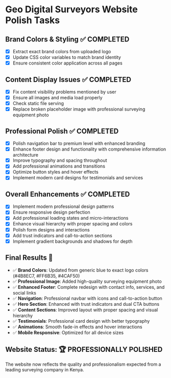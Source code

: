# Geo Digital Surveyors Website Polish Tasks

## Brand Colors & Styling ✅ COMPLETED
- [x] Extract exact brand colors from uploaded logo
- [x] Update CSS color variables to match brand identity
- [x] Ensure consistent color application across all pages

## Content Display Issues ✅ COMPLETED
- [x] Fix content visibility problems mentioned by user
- [x] Ensure all images and media load properly
- [x] Check static file serving
- [x] Replace broken placeholder image with professional surveying equipment photo

## Professional Polish ✅ COMPLETED
- [x] Polish navigation bar to premium level with enhanced branding
- [x] Enhance footer design and functionality with comprehensive information architecture
- [x] Improve typography and spacing throughout
- [x] Add professional animations and transitions
- [x] Optimize button styles and hover effects
- [x] Implement modern card designs for testimonials and services

## Overall Enhancements ✅ COMPLETED
- [x] Implement modern professional design patterns
- [x] Ensure responsive design perfection
- [x] Add professional loading states and micro-interactions
- [x] Enhance visual hierarchy with proper spacing and colors
- [x] Polish form designs and interactions
- [x] Add trust indicators and call-to-action sections
- [x] Implement gradient backgrounds and shadows for depth

## Final Results 🎉
- ✅ **Brand Colors**: Updated from generic blue to exact logo colors (#4B8EC7, #FF6B35, #4CAF50)
- ✅ **Professional Image**: Added high-quality surveying equipment photo
- ✅ **Enhanced Footer**: Complete redesign with contact info, services, and social links
- ✅ **Navigation**: Professional navbar with icons and call-to-action button
- ✅ **Hero Section**: Enhanced with trust indicators and dual CTA buttons
- ✅ **Content Sections**: Improved layout with proper spacing and visual hierarchy
- ✅ **Testimonials**: Professional card design with better typography
- ✅ **Animations**: Smooth fade-in effects and hover interactions
- ✅ **Mobile Responsive**: Optimized for all device sizes

## Website Status: 🏆 PROFESSIONALLY POLISHED
The website now reflects the quality and professionalism expected from a leading surveying company in Kenya.
